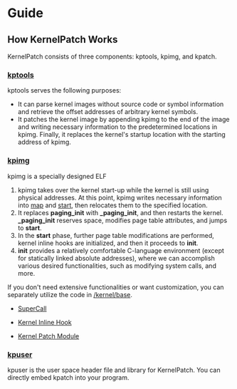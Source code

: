 # Guide

## How KernelPatch Works

KernelPatch consists of three components: kptools, kpimg, and kpatch.

### [kptools](/tools/)

kptools serves the following purposes:

- It can parse kernel images without source code or symbol information and retrieve the offset addresses of arbitrary kernel symbols.
- It patches the kernel image by appending kpimg to the end of the image and writing necessary information to the predetermined locations in kpimg. Finally, it replaces the kernel's startup location with the starting address of kpimg.

### [kpimg](/kernel/)

kpimg is a specially designed ELF

1. kpimg takes over the kernel start-up while the kernel is still using physical addresses. At this point, kpimg writes necessary information into [map](/kernel/base/map.c) and [start](/kernel/base/start.c), then relocates them to the specified location.
2. It replaces **paging_init** with **_paging_init**, and then restarts the kernel.
**_paging_init** reserves space, modifies page table attributes, and jumps to **start**.
3. In the **start** phase, further page table modifications are performed, kernel inline hooks are initialized, and then it proceeds to **init**.
4. **init** provides a relatively comfortable C-language environment (except for statically linked absolute addresses), where we can accomplish various desired functionalities, such as modifying system calls, and more.  

If you don't need extensive functionalities or want customization, you can separately utilize the code in [/kernel/base](/kernel/base).

- [SuperCall](./super-syscall.md)

- [Kernel Inline Hook](./inline-hook.md)

- [Kernel Patch Module](./module.md)

### [kpuser](/user/)

kpuser is the user space header file and library for KernelPatch. You can directly embed kpatch into your program.
